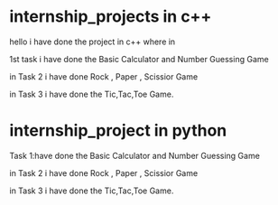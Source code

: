 # internship_projects in c++
hello i have done the project in c++ where in

1st task i have done the Basic Calculator and Number Guessing Game

in Task 2 i have done Rock , Paper , Scissior Game

in Task 3 i have done the Tic,Tac,Toe Game.

# internship_project in python

Task 1:have done the Basic Calculator and Number Guessing Game

in Task 2 i have done Rock , Paper , Scissior Game

in Task 3 i have done the Tic,Tac,Toe Game.


